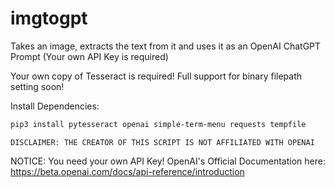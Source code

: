 # imgtogpt
Takes an image, extracts the text from it and uses it as an OpenAI ChatGPT Prompt (Your own API Key is required)

Your own copy of Tesseract is required! Full support for binary filepath setting soon!

Install Dependencies:
```bash
pip3 install pytesseract openai simple-term-menu requests tempfile
```

```DISCLAIMER: THE CREATOR OF THIS SCRIPT IS NOT AFFILIATED WITH OPENAI```

NOTICE: You need your own API Key! OpenAI's Official Documentation here: https://beta.openai.com/docs/api-reference/introduction
